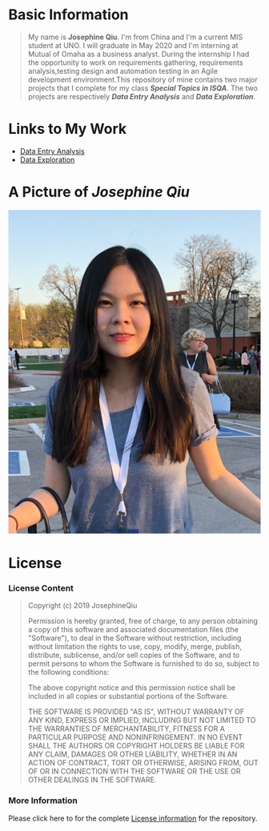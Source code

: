 # Basic Information  
>My name is **Josephine Qiu**. I'm from China and I'm a current MIS student at UNO. I will graduate 
in May 2020 and I'm interning at Mutual of Omaha as a business analyst. During the internship I had
the opportunity to work on requirements gathering, requirements analysis,testing design and automation
testing in an Agile development environment.This repository of mine contains two major projects that I
complete for my class _**Special Topics in ISQA**_. The two projects are respectively _**Data Entry Analysis**_
and _**Data Exploration**_.  

# Links to My Work  
* [Data Entry Analysis](https://www.google.com)
* [Data Exploration](https://www.google.com)
# A Picture of _Josephine Qiu_
![Josephine Qiu](josephine_qiu.jpg)
# License  
### License Content  
>Copyright (c) 2019 JosephineQiu
>  
>Permission is hereby granted, free of charge, to any person obtaining a copy
of this software and associated documentation files (the "Software"), to deal
in the Software without restriction, including without limitation the rights
to use, copy, modify, merge, publish, distribute, sublicense, and/or sell
copies of the Software, and to permit persons to whom the Software is
furnished to do so, subject to the following conditions:
>
>The above copyright notice and this permission notice shall be included in all
copies or substantial portions of the Software.
>
>THE SOFTWARE IS PROVIDED "AS IS", WITHOUT WARRANTY OF ANY KIND, EXPRESS OR
IMPLIED, INCLUDING BUT NOT LIMITED TO THE WARRANTIES OF MERCHANTABILITY,
FITNESS FOR A PARTICULAR PURPOSE AND NONINFRINGEMENT. IN NO EVENT SHALL THE
AUTHORS OR COPYRIGHT HOLDERS BE LIABLE FOR ANY CLAIM, DAMAGES OR OTHER
LIABILITY, WHETHER IN AN ACTION OF CONTRACT, TORT OR OTHERWISE, ARISING FROM,
OUT OF OR IN CONNECTION WITH THE SOFTWARE OR THE USE OR OTHER DEALINGS IN THE
SOFTWARE.
### More Information  
Please click here to for the complete [License information](https://opensource.org/licenses/MIT) for the repository.
